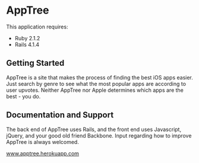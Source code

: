 AppTree
================
This application requires:

- Ruby 2.1.2
- Rails 4.1.4

Getting Started
---------------
AppTree is a site that makes the process of finding the best iOS apps easier.
Just search by genre to see what the most popular apps are according to user
upvotes. Neither AppTree nor Apple determines which apps are the best - you do.


Documentation and Support
-------------------------
The back end of AppTree uses Rails, and the front end uses Javascript, jQuery,
and your good old friend Backbone. Input regarding how to improve AppTree
is always welcomed.

www.apptree.herokuapp.com




